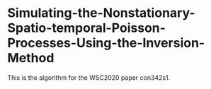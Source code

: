# Simulating-the-Nonstationary-Spatio-temporal-Poisson-Processes-Using-the-Inversion-Method
This is the algorithm for the WSC2020 paper con342s1.
